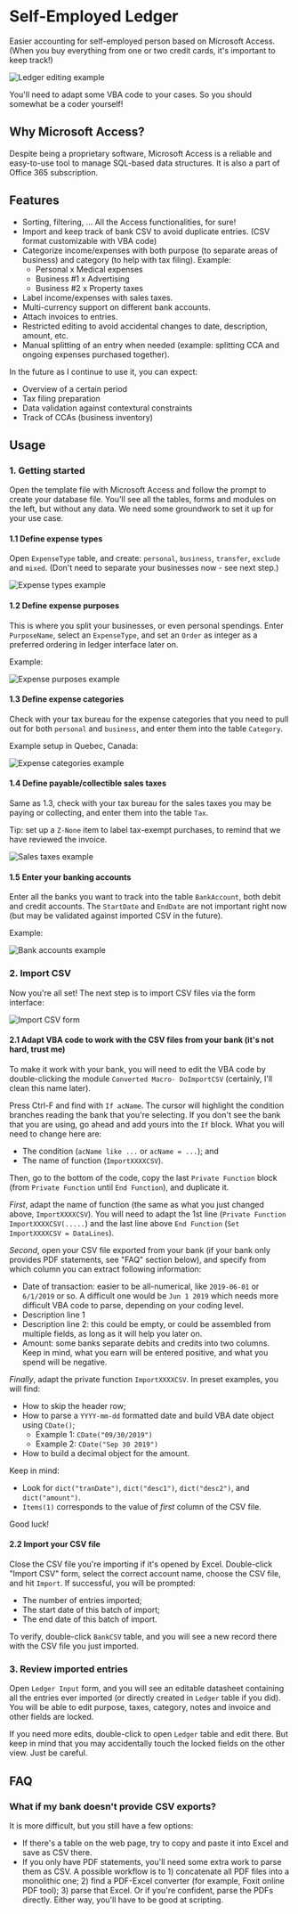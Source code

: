 # Self-Employed Ledger

Easier accounting for self-employed person based on Microsoft Access. (When you buy everything from one or two credit cards, it's important to keep track!)

![Ledger editing example](images/ledger.PNG)

You'll need to adapt some VBA code to your cases. So you should somewhat be a coder yourself!

## Why Microsoft Access?

Despite being a proprietary software, Microsoft Access is a reliable and easy-to-use tool to manage SQL-based data structures. It is also a part of Office 365 subscription.

## Features

  - Sorting, filtering, ... All the Access functionalities, for sure!
  - Import and keep track of bank CSV to avoid duplicate entries. (CSV format customizable with VBA code)
  - Categorize income/expenses with both purpose (to separate areas of business) and category (to help with tax filing). Example:
    - Personal x Medical expenses
    - Business #1 x Advertising
    - Business #2 x Property taxes
  - Label income/expenses with sales taxes.
  - Multi-currency support on different bank accounts.
  - Attach invoices to entries.
  - Restricted editing to avoid accidental changes to date, description, amount, etc.
  - Manual splitting of an entry when needed (example: splitting CCA and ongoing expenses purchased together).

In the future as I continue to use it, you can expect:

  - Overview of a certain period
  - Tax filing preparation
  - Data validation against contextural constraints
  - Track of CCAs (business inventory)

## Usage

### 1. Getting started

Open the template file with Microsoft Access and follow the prompt to create your database file. You'll see all the tables, forms and modules on the left, but without any data. We need some groundwork to set it up for your use case.

#### 1.1 Define expense types

Open `ExpenseType` table, and create: `personal`, `business`, `transfer`, `exclude` and `mixed`. (Don't need to separate your businesses now - see next step.)

![Expense types example](images/expense_types.PNG)

#### 1.2 Define expense purposes

This is where you split your businesses, or even personal spendings. Enter `PurposeName`, select an `ExpenseType`, and set an `Order` as integer as a preferred ordering in ledger interface later on.

Example:

![Expense purposes example](images/purpose.PNG)

#### 1.3 Define expense categories

Check with your tax bureau for the expense categories that you need to pull out for both `personal` and `business`, and enter them into the table `Category`.

Example setup in Quebec, Canada:

![Expense categories example](images/expense_categories.PNG)

#### 1.4 Define payable/collectible sales taxes

Same as 1.3, check with your tax bureau for the sales taxes you may be paying or collecting, and enter them into the table `Tax`.

Tip: set up a `Z-None` item to label tax-exempt purchases, to remind that we have reviewed the invoice.

![Sales taxes example](images/sales_taxes.PNG)

#### 1.5 Enter your banking accounts

Enter all the banks you want to track into the table `BankAccount`, both debit and credit accounts. The `StartDate` and `EndDate` are not important right now (but may be validated against imported CSV in the future).

Example:

![Bank accounts example](images/accounts.PNG)

### 2. Import CSV

Now you're all set! The next step is to import CSV files via the form interface:

![Import CSV form](images/form_import.PNG)

#### 2.1 Adapt VBA code to work with the CSV files from your bank (it's not hard, trust me)

To make it work with your bank, you will need to edit the VBA code by double-clicking the module `Converted Macro- DoImportCSV` (certainly, I'll clean this name later).

Press Ctrl-F and find with `If acName`. The cursor will highlight the condition branches reading the bank that you're selecting. If you don't see the bank that you are using, go ahead and add yours into the `If` block. What you will need to change here are:

  - The condition (`acName like ...` or `acName = ...`); and
  - The name of function (`ImportXXXXCSV`).

Then, go to the bottom of the code, copy the last `Private Function` block (from `Private Function` until `End Function`), and duplicate it.

*First*, adapt the name of function (the same as what you just changed above, `ImportXXXXCSV`). You will need to adapt the 1st line (`Private Function ImportXXXXCSV(.....`) and the last line above `End Function` (`Set ImportXXXXCSV = DataLines`).

*Second*, open your CSV file exported from your bank (if your bank only provides PDF statements, see "FAQ" section below), and specify from which column you can extract following information:

  - Date of transaction: easier to be all-numerical, like `2019-06-01` or `6/1/2019` or so. A difficult one would be `Jun 1 2019` which needs more difficult VBA code to parse, depending on your coding level.
  - Description line 1
  - Description line 2: this could be empty, or could be assembled from multiple fields, as long as it will help you later on.
  - Amount: some banks separate debits and credits into two columns. Keep in mind, what you earn will be entered positive, and what you spend will be negative.

*Finally*, adapt the private function `ImportXXXXCSV`. In preset examples, you will find:

  - How to skip the header row;
  - How to parse a `YYYY-mm-dd` formatted date and build VBA date object using `CDate()`;
    - Example 1: `CDate("09/30/2019")`
    - Example 2: `CDate("Sep 30 2019")`
  - How to build a decimal object for the amount.

Keep in mind:

  - Look for `dict("tranDate")`, `dict("desc1")`, `dict("desc2")`, and `dict("amount")`.
  - `Items(1)` corresponds to the value of *first* column of the CSV file.

Good luck!

#### 2.2 Import your CSV file

Close the CSV file you're importing if it's opened by Excel. Double-click "Import CSV" form, select the correct account name, choose the CSV file, and hit `Import`. If successful, you will be prompted:

  - The number of entries imported;
  - The start date of this batch of import;
  - The end date of this batch of import.

To verify, double-click `BankCSV` table, and you will see a new record there with the CSV file you just imported.

### 3. Review imported entries

Open `Ledger Input` form, and you will see an editable datasheet containing all the entries ever imported (or directly created in `Ledger` table if you did). You will be able to edit purpose, taxes, category, notes and invoice and other fields are locked.

If you need more edits, double-click to open `Ledger` table and edit there. But keep in mind that you may accidentally touch the locked fields on the other view. Just be careful.

## FAQ

### What if my bank doesn't provide CSV exports?

It is more difficult, but you still have a few options:

- If there's a table on the web page, try to copy and paste it into Excel and save as CSV there.
- If you only have PDF statements, you'll need some extra work to parse them as CSV. A possible workflow is to 1) concatenate all PDF files into a monolithic one; 2) find a PDF-Excel converter (for example, Foxit online PDF tool); 3) parse that Excel. Or if you're confident, parse the PDFs directly. Either way, you'll have to be good at scripting.
